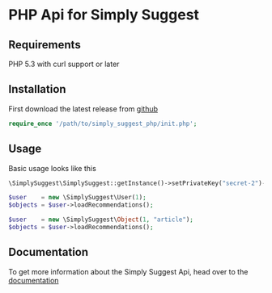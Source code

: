 # PHP Api for Simply Suggest

## Requirements

PHP 5.3 with curl support or later

## Installation

First download the latest release from [github](https://github.com/SimplySuggest/simply_suggest_php/archive/master.zip)

```php
require_once '/path/to/simply_suggest_php/init.php';
```

## Usage

Basic usage looks like this

```php
\SimplySuggest\SimplySuggest::getInstance()->setPrivateKey("secret-2")->setPublicKey("public-2");

$user    = new \SimplySuggest\User(1);
$objects = $user->loadRecommendations();

$user    = new \SimplySuggest\Object(1, "article");
$objects = $user->loadRecommendations();
```

## Documentation

To get more information about the Simply Suggest Api, head over to the [documentation](https://www.simply-suggest.com/en/documentation)